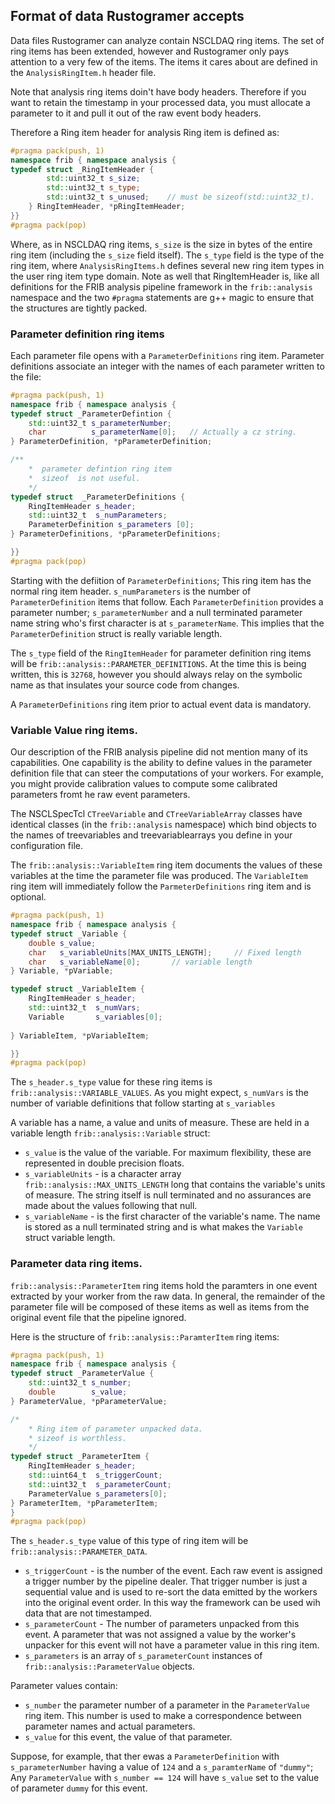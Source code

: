## Format of data Rustogramer accepts

Data files Rustogramer can analyze contain NSCLDAQ ring items.  The set of ring items has been extended, however and Rustogramer only pays attention to a very few of the items.  The items it cares about are defined in the ```AnalysisRingItem.h``` header file.  

Note that analysis ring items doin't have body headers. Therefore if you want to retain the timestamp in your processed data, you must allocate a parameter to it and pull it out of the raw event body headers.

Therefore a Ring item header for analysis Ring item is defined as:

```c++
#pragma pack(push, 1)
namespace frib { namespace analysis {
typedef struct _RingItemHeader {
        std::uint32_t s_size;
        std::uint32_t s_type;
        std::uint32_t s_unused;    // must be sizeof(std::uint32_t).
    } RingItemHeader, *pRingItemHeader;
}}
#pragma pack(pop)
```
Where, as in NSCLDAQ ring items, ```s_size``` is the size in bytes of the entire ring item (including the ```s_size``` field itself).  The ```s_type``` field is the type of the ring item, where 
```AnalysisRingItems.h``` defines several new ring item types in the user ring item type domain.
Note as well that RingItemHeader is, like all definitions for the FRIB analysis pipeline framework in the ```frib::analysis``` namespace and the two ```#pragma``` statements are g++ magic to ensure that the structures are tightly packed.

### Parameter definition ring items

Each parameter file opens with a ```ParameterDefinitions``` ring item.  Parameter definitions associate an integer with the names of each parameter written to the file:

```c++
#pragma pack(push, 1)
namespace frib { namespace analysis {
typedef struct _ParameterDefintion {
    std::uint32_t s_parameterNumber;
    char          s_parameterName[0];   // Actually a cz string.
} ParameterDefinition, *pParameterDefinition;

/**
    *  parameter defintion ring item
    *  sizeof  is not useful.
    */
typedef struct  _ParameterDefinitions {
    RingItemHeader s_header;
    std::uint32_t  s_numParameters;
    ParameterDefinition s_parameters [0];
} ParameterDefinitions, *pParameterDefinitions;

}}
#pragma pack(pop)
```

Starting with the defiition of ```ParameterDefinitions```;  This ring item has the normal ring item header.  ```s_numParameters``` is the number of ```ParameterDefinition``` items that follow.  Each ```ParameterDefinition``` provides a parameter number; ```s_parameterNumber``` and a null terminated parameter name string who's first character is at ```s_parameterName```.  This implies that the ```ParameterDefinition``` struct is really variable length.

The ```s_type``` field of the ```RingItemHeader``` for parameter definition ring items will be
```frib::analysis::PARAMETER_DEFINITIONS```.  At the time this is being written, this is ```32768```, however you should always relay on the symbolic name as that insulates your source code from changes.

A ```ParameterDefinitions``` ring item prior to actual event data is mandatory.

### Variable Value ring items.

Our description of the FRIB analysis pipeline did not mention many of its capabilities.   One capability is the ability to define values in the parameter definition file that can steer the computations of your workers.  For example, you might provide calibration values to compute some calibrated parameters fromt he raw event parameters.

The NSCLSpecTcl ```CTreeVariable```  and ```CTreeVariableArray``` classes have identical classes (in the ```frib::analysis``` namespace) which bind objects to the names of treevariables and treevariablearrays you define in your configuration file.

The ```frib::analysis::VariableItem``` ring item documents the values of these variables at the time the parameter file was produced.  The ```VariableItem``` ring item will immediately follow the ```ParmeterDefinitions``` ring item and is optional.

```c++
#pragma pack(push, 1)
namespace frib { namespace analysis {
typedef struct _Variable {
    double s_value;
    char   s_variableUnits[MAX_UNITS_LENGTH];     // Fixed length
    char   s_variableName[0];       // variable length
} Variable, *pVariable;

typedef struct _VariableItem {
    RingItemHeader s_header;
    std::uint32_t  s_numVars;
    Variable       s_variables[0];
    
} VariableItem, *pVariableItem;

}}
#pragma pack(pop)
```

The ```s_header.s_type``` value for these ring items is ```frib::analysis::VARIABLE_VALUES```.  As you might expect, ```s_numVars``` is the number of variable definitions that follow starting at ```s_variables```

A variable has a name, a value and units of  measure.  These are held in a variable length ```frib::analysis::Variable``` struct:
*  ```s_value``` is the value of the variable.  For maximum flexibility, these are represented in double precision floats.
*  ```s_variableUnits``` - is  a character array ```frib::analysis::MAX_UNITS_LENGTH``` long that contains the variable's units of measure.  The string itself is null terminated and no assurances are made about the values following that null.
*  ```s_variableName``` - is the first character of the variable's name.  The name is stored as a null terminated string and is what makes the ```Variable``` struct variable length.

### Parameter data ring items.

```frib::analysis::ParameterItem``` ring items hold the paramters in one event extracted by your worker from the raw data.  In general, the remainder of the parameter file will be composed of these items as well as items from the original event file that the pipeline ignored.

Here is the structure of ```frib::analysis::ParamterItem``` ring items:

```c++
#pragma pack(push, 1)
namespace frib { namespace analysis {
typedef struct _ParameterValue {
    std::uint32_t s_number;
    double        s_value;
} ParameterValue, *pParameterValue;

/*
    * Ring item of parameter unpacked data.
    * sizeof is worthless.
    */
typedef struct _ParameterItem {
    RingItemHeader s_header;
    std::uint64_t  s_triggerCount;
    std::uint32_t  s_parameterCount;
    ParameterValue s_parameters[0];
} ParameterItem, *pParameterItem;
}
#pragma pack(pop) 
```

The ```s_header.s_type``` value of this type of ring item will be ```frib::analysis::PARAMETER_DATA```.
*  ```s_triggerCount``` - is the number of the event.  Each raw event is assigned a trigger number by the pipeline dealer.  That trigger number is just a sequential value and is used to re-sort the data emitted by the workers into the original event order.   In this way the framework can be used wih data that are not timestamped.
*   ```s_parameterCount``` - The number of parameters unpacked from this event.  A parameter that was not assigned a value by the worker's unpacker for this event will not have a parameter value in this ring item.
*   ```s_parameters``` is an array of ```s_parameterCount``` instances of ```frib::analysis::ParameterValue``` objects.

Parameter values contain:
*   ```s_number``` the parameter number of a parameter in the ```ParameterValue``` ring item.  This number is used to make a correspondence between parameter names and actual parameters.
*   ```s_value``` for this event, the value of that parameter.


Suppose, for example, that ther ewas a ```ParameterDefinition``` with ```s_parameterNumber``` having a value of ```124``` and a ```s_paramterName``` of ```"dummy"```;  Any ```ParameterValue``` with ```s_number == 124``` will have ```s_value``` set to the value of parameter ```dummy``` for this event.

